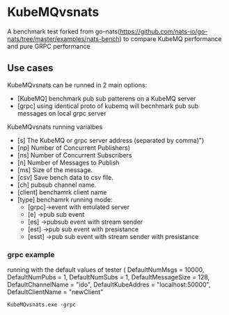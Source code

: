 # KubeMQvsnats
A benchmark test forked from go-nats(https://github.com/nats-io/go-nats/tree/master/examples/nats-bench) to compare KubeMQ performance and pure GRPC performance

## Use cases
KubeMQvsnats can be runned in 2 main options:
* [KubeMQ] benchmark pub sub patterens on a KubeMQ server 
* [grpc] using identical proto of kubemq will becnhmark pub sub messages on local grpc server

KubeMQvsnats running varialbes 
* [s]  The KubeMQ or grpc server address (separated by comma)")
* [np] Number of Concurrent Publishers)
* [ns] Number of Concurrent Subscribers
* [n] Number of Messages to Publish
* [ms] Size of the message.
* [csv] Save bench data to csv file.
* [ch] pubsub channel name.
* [client] benchamrk client name
* [type] benchamrk running mode:
  * [grpc]->event with emulated server
  * [e]	->pub sub event
  * [es]	->pubsub event with stream sender
  * [est]	->pub sub event with presistance
  * [esst]	->pub sub event with stream sender with presistance
	
### grpc example
running with the default values of tester (	DefaultNumMsgs     = 10000,	
                                            DefaultNumPubs     = 1,	
                                            DefaultNumSubs     = 1,	
                                            DefaultMessageSize = 128,	
                                            DefaultChannelName = "ido",	
                                            DefaultKubeAddres  = "localhost:50000",	
                                            DefaultClientName  = "newClient"
```
KubeMQvsnats.exe -grpc 
```
